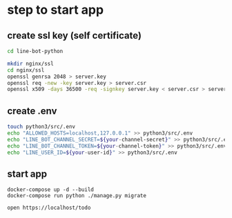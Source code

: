 # step to start app

## create ssl key (self certificate)

```bash
cd line-bot-python

mkdir nginx/ssl
cd nginx/ssl
openssl genrsa 2048 > server.key
openssl req -new -key server.key > server.csr
openssl x509 -days 36500 -req -signkey server.key < server.csr > server.crt
```

## create .env

```bash
touch python3/src/.env
echo "ALLOWED_HOSTS=localhost,127.0.0.1" >> python3/src/.env
echo "LINE_BOT_CHANNEL_SECRET=${your-channel-secret}" >> python3/src/.env
echo "LINE_BOT_CHANNEL_TOKEN=${your-channel-token}" >> python3/src/.env
echo "LINE_USER_ID=${your-user-id}" >> python3/src/.env
```

## start app

```
docker-compose up -d --build
docker-compose run python ./manage.py migrate

open https://localhost/todo
```